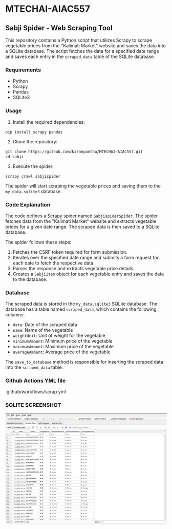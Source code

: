 # MTECHAI-AIAC557

## Sabji Spider - Web Scraping Tool

This repository contains a Python script that utilizes Scrapy to scrape vegetable prices from the "Kalimati Market" website and saves the data into a SQLite database. The script fetches the data for a specified date range and saves each entry in the `scraped_data` table of the SQLite database.

### Requirements
- Python
- Scrapy
- Pandas
- SQLite3

### Usage

1. Install the required dependencies:

```
pip install scrapy pandas
```

2. Clone the repository:

```
git clone https://github.com/kiranpantha/MTECHAI-AIAC557.git
cd sabji
```

3. Execute the spider:

```
scrapy crawl sabjispider
```

The spider will start scraping the vegetable prices and saving them to the `my_data.sqlite3` database.

### Code Explanation

The code defines a Scrapy spider named `SabjispiderSpider`. The spider fetches data from the "Kalimati Market" website and extracts vegetable prices for a given date range. The scraped data is then saved to a SQLite database.

The spider follows these steps:

1. Fetches the CSRF token required for form submission.
2. Iterates over the specified date range and submits a form request for each date to fetch the respective data.
3. Parses the response and extracts vegetable price details.
4. Creates a `SabjiItem` object for each vegetable entry and saves the data to the database.


### Database

The scraped data is stored in the `my_data.sqlite3` SQLite database. The database has a table named `scraped_data`, which contains the following columns:

- `date`: Date of the scraped data
- `name`: Name of the vegetable
- `weightUnit`: Unit of weight for the vegetable
- `minimumAmount`: Minimum price of the vegetable
- `maximumAmount`: Maximum price of the vegetable
- `averageAmount`: Average price of the vegetable

The `save_to_database` method is responsible for inserting the scraped data into the `scraped_data` table.

### Github Actions YML file
  .github/workflows/scrap.yml

### SQLITE SCREENSHOT
![Screenshot](https://github.com/kiranpantha/MTECHAI-AIAC557/blob/c5e592d296a0f2b71eebda84420369d4054f8d1a/db%20browser.png)
